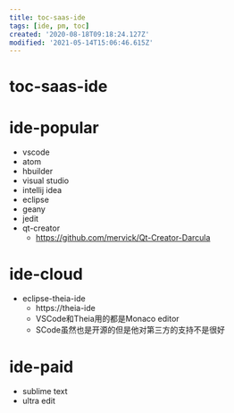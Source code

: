 ```yaml
---
title: toc-saas-ide
tags: [ide, pm, toc]
created: '2020-08-18T09:18:24.127Z'
modified: '2021-05-14T15:06:46.615Z'
---
```


# toc-saas-ide

# ide-popular

- vscode
- atom
- hbuilder
- visual studio
- intellij idea
- eclipse
- geany
- jedit
- qt-creator
  - https://github.com/mervick/Qt-Creator-Darcula

# ide-cloud

- eclipse-theia-ide
  - https://theia-ide
  - VSCode和Theia用的都是Monaco editor
  - SCode虽然也是开源的但是他对第三方的支持不是很好

# ide-paid

- sublime text
- ultra edit
